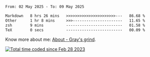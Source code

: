 <!--START_SECTION:waka-->

```txt
From: 02 May 2025 - To: 09 May 2025

Markdown   8 hrs 26 mins   >>>>>>>>>>>>>>>>>>>>>>---   86.68 %
Other      1 hr 8 mins     >>>----------------------   11.65 %
zsh        9 mins          -------------------------   01.58 %
TeX        0 secs          -------------------------   00.09 %
```

<!--END_SECTION:waka-->

<!-- [![grayxu's github stats](https://github-readme-stats.vercel.app/api?username=grayxu&count_private=true&show_icons=true)](https://github.com/grayxu) -->

Know more about me: [About - Gray's grind](https://www.grayxu.cn/).
<p align="left">
  <a href="https://wakatime.com/@c69eb31e-43a1-463f-8968-c3449e386f57"><img src="https://wakatime.com/badge/user/c69eb31e-43a1-463f-8968-c3449e386f57.svg" title="Total time coded since Feb 28 2023" /></a>
</p>

